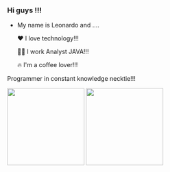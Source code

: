 

### Hi guys !!!

- My name is Leonardo and ....

    ❤️ I love technology!!!
    
    🧑‍💻 I work Analyst JAVA!!!
    
    🔥 I'm a coffee lover!!!
    

Programmer in constant knowledge necktie!!!

<div>
 <img height="180em" src="https://github-readme-stats.vercel.app/api?username=leoqquadross&show_icons=true&theme=tokyonight"/>
 <img height="180em" src="https://github-readme-stats.vercel.app/api/top-langs/?username=leoqquadross&layout=compact&theme=tokyonight"/>
    
</div>
